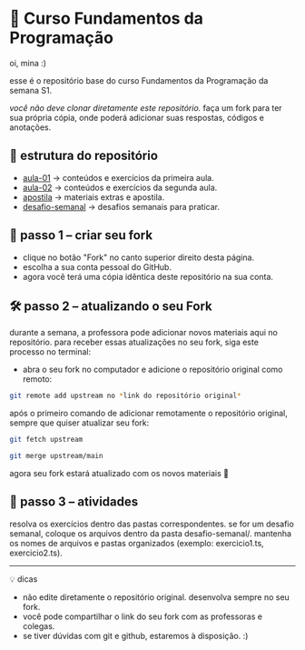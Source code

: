  
# 📘 Curso Fundamentos da Programação

oi, mina :) 

esse é o repositório base do curso Fundamentos da Programação da semana S1.

*você não deve clonar diretamente este repositório.*
faça um fork para ter sua própria cópia, onde poderá adicionar suas respostas, códigos e anotações.

## 📂 estrutura do repositório

- [aula-01](./aula-01) → conteúdos e exercícios da primeira aula.  
- [aula-02](./aula-02) → conteúdos e exercícios da segunda aula.  
- [apostila](./apostila) → materiais extras e apostila.  
- [desafio-semanal](./desafio-semanal) → desafios semanais para praticar.
  
## 🚀 passo 1 – criar seu fork

* clique no botão "Fork" no canto superior direito desta página.
* escolha a sua conta pessoal do GitHub.
* agora você terá uma cópia idêntica deste repositório na sua conta.

## 🛠️ passo 2 – atualizando o seu Fork

durante a semana, a professora pode adicionar novos materiais aqui no repositório.
para receber essas atualizações no seu fork, siga este processo no terminal:

* abra o seu fork no computador e adicione o repositório original como remoto:

```bash.sh
git remote add upstream no *link do repositório original*
```

após o primeiro comando de adicionar remotamente o repositório original, sempre que quiser atualizar seu fork:

```bash.sh
git fetch upstream
```

```bash.sh
git merge upstream/main
```

agora seu fork estará atualizado com os novos materiais 🎉

## 📝 passo 3 – atividades

resolva os exercícios dentro das pastas correspondentes.
se for um desafio semanal, coloque os arquivos dentro da pasta desafio-semanal/.
mantenha os nomes de arquivos e pastas organizados (exemplo: exercicio1.ts, exercicio2.ts).

---

💡 dicas

* não edite diretamente o repositório original. desenvolva sempre no seu fork. 
* você pode compartilhar o link do seu fork com as professoras e colegas.
* se tiver dúvidas com git e github, estaremos à disposição. :)

